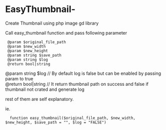 # EasyThumbnail-
Create  Thumbnail using php image gd library 

Call easy_thumbnail function and pass following parameter 


     @param $original_file_path
     @param $new_width
     @param $new_height
     @param string $save_path
     @param string $log   
     @return bool|string  
 
 @param string $log  // By default log is false but can be enabled by passing param to true <br>
 @return bool|string  // It return thumbnail path on success and false if thumbnail not crated and  generate log

rest of them are self explanatory.

ie.
   
      function easy_thumbnail($original_file_path, $new_width, $new_height, $save_path = "", $log = "FALSE")


